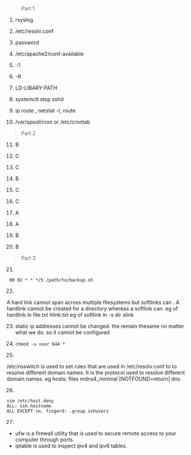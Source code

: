 > Part 1

1. rsyslog

2. /etc/resolv.conf

3.  password

4. /etc/apache2/conf-available

5. ::1

6. -R

7. LD-LIBARY-PATH

8. systemctl stop sshd

9. ip route , netstat -r, route

10. /var/spool/cron or /etc/crontab

> Part 2

11. B

12. C

13. C 

14. B

15. C

16. C

17. A

18. A

19. B

20. B

> Part 3

21.
` 00 02 * * */5 /path/to/backup.sh`

22.
A hard link cannot span across multiple filesystems but softlinks can .
A hardlink cannot be created for a directory whereas a softlink can.
eg of hardlink ln file.txt hlink.txt
eg of softlink ln -s dir slink

23. static ip addresses cannot be changed. the remain thesame no matter what we do.
so it cannot be configured


24. `chmod -u user 644 *`


25.
 /etc/nsswitch is used to set rules that are used in /etc/resolv.conf to 
to resolve different domain names. It is the protocol used to resolve 
different domain names.
eg hosts:          files mdns4_minimal [NOTFOUND=return] dns


26.
```
vim /etc/host.deny
ALL: ssh.hostname
ALL EXCEPT in. fingerd: .group.sshusers
```
27. 
- ufw is a firewall utility that is used to secure remote access to your computer through ports.
- iptable is used to inspect ipv4 and ipv6 tables.
